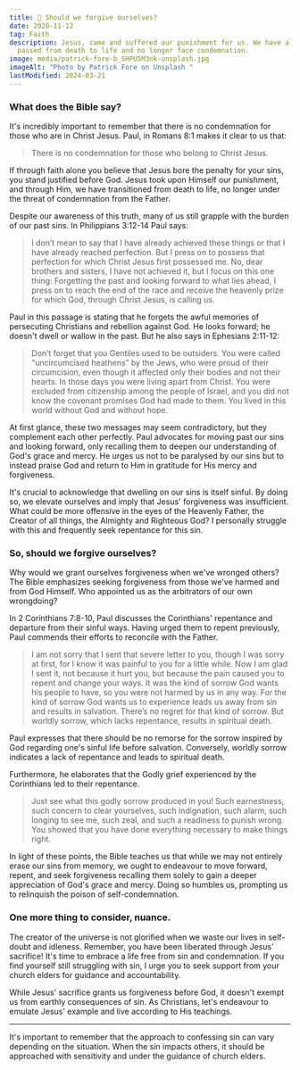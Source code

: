 ```yaml
---
title: 🙏 Should we forgive ourselves?
date: 2020-11-12
tag: Faith
description: Jesus, came and suffered our punishment for us. We have already
  passed from death to life and no longer face condemnation.
image: media/patrick-fore-b_SHPU5M3nk-unsplash.jpg
imageAlt: "Photo by Patrick Fore on Unsplash "
lastModified: 2024-03-21
---
```

### What does the Bible say?

It's incredibly important to remember that there is no condemnation for those who are in Christ Jesus. Paul, in Romans 8:1 makes it clear to us that:

> There is no condemnation for those who belong to Christ Jesus.

If through faith alone you believe that Jesus bore the penalty for your sins, you stand justified before God. Jesus took upon Himself our punishment, and through Him, we have transitioned from death to life, no longer under the threat of condemnation from the Father.

Despite our awareness of this truth, many of us still grapple with the burden of our past sins. In Philippians 3:12-14 Paul says:

> I don’t mean to say that I have already achieved these things or that I have already reached perfection. But I press on to possess that perfection for which Christ Jesus first possessed me. No, dear brothers and sisters, I have not achieved it, but I focus on this one thing: Forgetting the past and looking forward to what lies ahead, I press on to reach the end of the race and receive the heavenly prize for which God, through Christ Jesus, is calling us.

Paul in this passage is stating that he forgets the awful memories of persecuting Christians and rebellion against God. He looks forward; he doesn't dwell or wallow in the past. But he also says in Ephesians 2:11-12:

> Don’t forget that you Gentiles used to be outsiders. You were called “uncircumcised heathens” by the Jews, who were proud of their circumcision, even though it affected only their bodies and not their hearts. In those days you were living apart from Christ. You were excluded from citizenship among the people of Israel, and you did not know the covenant promises God had made to them. You lived in this world without God and without hope.

At first glance, these two messages may seem contradictory, but they complement each other perfectly. Paul advocates for moving past our sins and looking forward, only recalling them to deepen our understanding of God's grace and mercy. He urges us not to be paralysed by our sins but to instead praise God and return to Him in gratitude for His mercy and forgiveness.

It's crucial to acknowledge that dwelling on our sins is itself sinful. By doing so, we elevate ourselves and imply that Jesus' forgiveness was insufficient. What could be more offensive in the eyes of the Heavenly Father, the Creator of all things, the Almighty and Righteous God? I personally struggle with this and frequently seek repentance for this sin.

### So, should we forgive ourselves?

Why would we grant ourselves forgiveness when we've wronged others? The Bible emphasizes seeking forgiveness from those we've harmed and from God Himself. Who appointed us as the arbitrators of our own wrongdoing?

<p style="text-align: start">In 2 Corinthians 7:8-10, Paul discusses the Corinthians' repentance and departure from their sinful ways. Having urged them to repent previously, Paul commends their efforts to reconcile with the Father.</p>

> I am not sorry that I sent that severe letter to you, though I was sorry at first, for I know it was painful to you for a little while. Now I am glad I sent it, not because it hurt you, but because the pain caused you to repent and change your ways. It was the kind of sorrow God wants his people to have, so you were not harmed by us in any way. For the kind of sorrow God wants us to experience leads us away from sin and results in salvation. There’s no regret for that kind of sorrow. But worldly sorrow, which lacks repentance, results in spiritual death.

Paul expresses that there should be no remorse for the sorrow inspired by God regarding one's sinful life before salvation. Conversely, worldly sorrow indicates a lack of repentance and leads to spiritual death.

Furthermore, he elaborates that the Godly grief experienced by the Corinthians led to their repentance.

> Just see what this godly sorrow produced in you! Such earnestness, such concern to clear yourselves, such indignation, such alarm, such longing to see me, such zeal, and such a readiness to punish wrong. You showed that you have done everything necessary to make things right.

In light of these points, the Bible teaches us that while we may not entirely erase our sins from memory, we ought to endeavour to move forward, repent, and seek forgiveness recalling them solely to gain a deeper appreciation of God's grace and mercy. Doing so humbles us, prompting us to relinquish the poison of self-condemnation.

### One more thing to consider, nuance.

The creator of the universe is not glorified when we waste our lives in self-doubt and idleness. Remember, you have been liberated through Jesus' sacrifice! It's time to embrace a life free from sin and condemnation. If you find yourself still struggling with sin, I urge you to seek support from your church elders for guidance and accountability.

While Jesus' sacrifice grants us forgiveness before God, it doesn't exempt us from earthly consequences of sin. As Christians, let's endeavour to emulate Jesus' example and live according to His teachings.

* * *

It's important to remember that the approach to confessing sin can vary depending on the situation. When the sin impacts others, it should be approached with sensitivity and under the guidance of church elders.